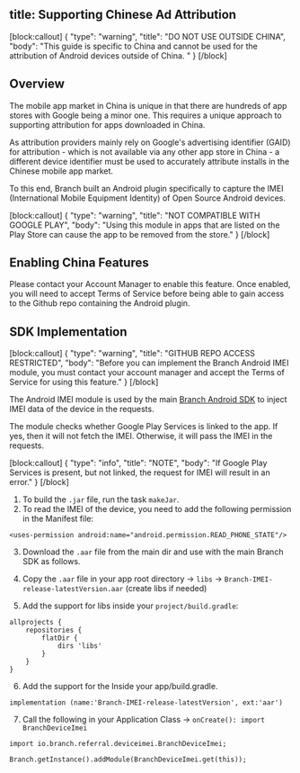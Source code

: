 title: Supporting Chinese Ad Attribution
---

[block:callout]
{
  "type": "warning",
  "title": "DO NOT USE OUTSIDE CHINA",
  "body": "This guide is specific to China and cannot be used for the attribution of Android devices outside of China.  "
}
[/block]

## Overview

The mobile app market in China is unique in that there are hundreds of app stores with Google being a minor one. This requires a unique approach to supporting attribution for apps downloaded in China.

As attribution providers mainly rely on Google's advertising identifier (GAID) for attribution - which is not available via any other app store in China - a different device identifier must be used to accurately attribute installs in the Chinese mobile app market.

To this end, Branch built an Android plugin specifically to capture the IMEI (International Mobile Equipment Identity) of Open Source Android devices.

[block:callout]
{
  "type": "warning",
  "title": "NOT COMPATIBLE WITH GOOGLE PLAY",
  "body": "Using this module in apps that are listed on the Play Store can cause the app to be removed from the store."
}
[/block]

## Enabling China Features

Please contact your Account Manager to enable this feature.  Once enabled, you will need to accept Terms of Service before being able to gain access to the Github repo containing the Android plugin.

## SDK Implementation

[block:callout]
{
  "type": "warning",
  "title": "GITHUB REPO ACCESS RESTRICTED",
  "body": "Before you can implement the Branch Android IMEI module, you must contact your account manager and accept the Terms of Service for using this feature."
}
[/block]

The Android IMEI module is used by the main [Branch Android SDK](/apps/android) to inject IMEI data of the device in the requests.

The module checks whether Google Play Services is linked to the app. If yes, then it will not fetch the IMEI. Otherwise, it will pass the IMEI in the requests.

[block:callout]
{
  "type": "info",
  "title": "NOTE",
  "body": "If Google Play Services is present, but not linked, the request for IMEI will result in an error."
}
[/block]

1. To build the `.jar` file, run the task `makeJar`.
2. To read the IMEI of the device, you need to add the following permission in the Manifest file:
```
<uses-permission android:name="android.permission.READ_PHONE_STATE"/>
```
3. Download the `.aar` file from the main dir and use with the main Branch SDK as follows.

4. Copy the `.aar` file in your app root directory -> `libs` -> `Branch-IMEI-release-latestVersion.aar` (create libs if needed)

5. Add the support for libs inside your `project/build.gradle`:
```
allprojects {
    repositories {
        flatDir {
            dirs 'libs'
        }
    }
}
```
6. Add the support for the Inside your app/build.gradle.
```
implementation (name:'Branch-IMEI-release-latestVersion', ext:'aar')
```

7. Call the following in your Application Class -> `onCreate(): import BranchDeviceImei`
```
import io.branch.referral.deviceimei.BranchDeviceImei;
```
```
Branch.getInstance().addModule(BranchDeviceImei.get(this));
```
